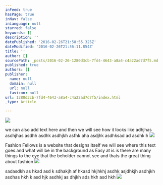 ```yaml
---
inFeed: true
hasPage: true
inNav: false
inLanguage: null
starred: false
keywords: []
description: ''
datePublished: '2016-02-26T21:58:55.325Z'
dateModified: '2016-02-26T21:56:11.854Z'
title: ''
author: []
sourcePath: _posts/2016-02-26-1280d3cb-7fd4-4643-a8a4-c4a22ad7d7f5.md
published: true
authors: []
publisher:
  name: null
  domain: null
  url: null
  favicon: null
url: 1280d3cb-7fd4-4643-a8a4-c4a22ad7d7f5/index.html
_type: Article

---
```

![](https://the-grid-user-content.s3-us-west-2.amazonaws.com/105d02b1-0e1e-4bf9-90c3-f5d3c96fb2b0.jpg)

we can also add text here and then we will see how it looks like adhjhas asdhjhas asdhh asdhk  asdhjkh  asfhk aha asdjhk asdhksad ad asdhk  h
![](https://the-grid-user-content.s3-us-west-2.amazonaws.com/430915b9-b3ed-4910-88bd-8a7126225338.jpg)

Fashion Fellows is a website that designs itself we will see where this text goes and what will be in the background as Easy at is is there are many things to the eye that the beholder cannot see and thats the great thing about fashion
![](https://the-grid-user-content.s3-us-west-2.amazonaws.com/2381ce38-ffe2-47fb-92f2-f6272db8b984.jpg)

sadasdkh as hkad asd k sdhakjh af hkasd hkjhkhj asdhk  asjdhkjh  asdhjkh asdhas hkh k asd hjk asdhkj as dhjkh ads hkh asd hkh
![](https://the-grid-user-content.s3-us-west-2.amazonaws.com/0447ef0d-735a-42fe-a77b-dd5fee4276cb.jpg)